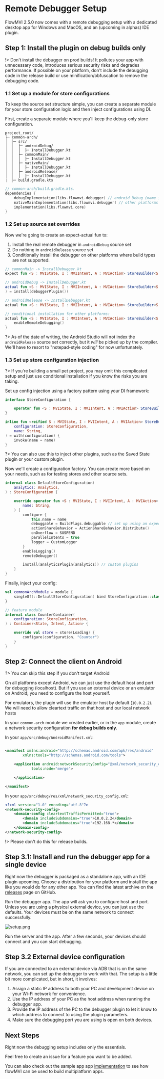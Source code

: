 # Remote Debugger Setup

FlowMVI 2.5.0 now comes with a remote debugging setup with a dedicated desktop app for Windows and MacOS, and an
(upcoming in alphas) IDE plugin.

## Step 1: Install the plugin on **debug builds only**

!> Don't install the debugger on prod builds! It pollutes your app with unnecessary code, introduces serious security
risks and degrades performance. If possible on your platform, don't include the debugging code in the release build or
use minification/obfuscation to remove the debugging code.

### 1.1 Set up a module for store configurations

To keep the source set structure simple, you can create a separate module for your store configuration logic and then
inject configurations using DI.

First, create a separate module where you'll keep the debug-only store configuration.

```
project_root/
├─ common-arch/
│  ├─ src/
│  │  ├─ androidDebug/
│  │  │  ├─ InstallDebugger.kt
│  │  ├─ commonMain/
│  │  │  ├─ InstallDebugger.kt
│  │  ├─ nativeMain/
│  │  │  ├─ InstallDebugger.kt
│  │  ├─ androidRelease/
│  │  │  ├─ InstallDebugger.kt
|  ├─ build.gradle.kts
```

```kotlin
// common-arch/build.gradle.kts. 
dependencies {
    debugImplementation(libs.flowmvi.debugger) // android Debug (name is incorrect on the kotlin plugin side)
    nativeMainImplementation(libs.flowmvi.debugger) // other platforms
    implementation(libs.flowmvi.core)
}
```

### 1.2 Set up source set overrides

Now we're going to create an expect-actual fun to:

1. Install the real remote debugger in `androidDebug` source set
2. Do nothing in `androidRelease` source set
3. Conditionally install the debugger on other platforms where build types are not supported.

```kotlin
// commonMain -> InstallDebugger.kt
expect fun <S : MVIState, I : MVIIntent, A : MVIAction> StoreBuilder<S, I, A>.remoteDebugger()

// androidDebug -> InstallDebugger.kt
actual fun <S : MVIState, I : MVIIntent, A : MVIAction> StoreBuilder<S, I, A>.remoteDebugger(
) = install(debuggerPlugin())

// androidRelease -> InstallDebugger.kt
actual fun <S : MVIState, I : MVIIntent, A : MVIAction> StoreBuilder<S, I, A>.remoteDebugger() = Unit

// conditional installation for other platforms: 
actual fun <S : MVIState, I : MVIIntent, A : MVIAction> StoreBuilder<S, I, A>.remoteDebugger() {
    enableRemoteDebugging()
}
```

?> As of the date of writing, the Android Studio will not index the `androidRelease` source set correctly, but it _will_
be picked up by the compiler. We'll have to resort to "notepad-style coding" for now unfortunately.

### 1.3 Set up store configuration injection

?> If you're building a small pet project, you may omit this complicated setup and just use conditional
installation if you know the risks you are taking.

Set up config injection using a factory pattern using your DI framework:

```kotlin
interface StoreConfiguration {

    operator fun <S : MVIState, I : MVIIntent, A : MVIAction> StoreBuilder<S, I, A>.invoke(name: String)
}

inline fun <reified S : MVIState, I : MVIIntent, A : MVIAction> StoreBuilder<S, I, A>.configure(
    configuration: StoreConfiguration,
    name: String,
) = with(configuration) {
    invoke(name = name)
}
```

?> You can also use this to inject other plugins, such as the Saved State plugin or your custom plugin.

Now we'll create a configuration factory.
You can create more based on your needs, such as for testing stores and other source sets.

```kotlin
internal class DefaultStoreConfiguration(
    analytics: Analytics,
) : StoreConfiguration {

    override operator fun <S : MVIState, I : MVIIntent, A : MVIAction> StoreBuilder<S, I, A>.invoke(
        name: String,
    ) {
        configure {
            this.name = name
            debuggable = BuildFlags.debuggable // set up using an expect-actual and BuildConfig.DEBUG
            actionShareBehavior = ActionShareBehavior.Distribute()
            onOverflow = SUSPEND
            parallelIntents = true
            logger = CustomLogger
        }
        enableLogging()
        remoteDebugger()

        install(analyticsPlugin(analytics)) // custom plugins
    }
}
```

Finally, inject your config:

```kotlin
val commonArchModule = module {
    singleOf(::DefaultStoreConfiguration) bind StoreConfiguration::class
}

// feature module
internal class CounterContainer(
    configuration: StoreConfiguration,
) : Container<State, Intent, Action> {

    override val store = store(Loading) {
        configure(configuration, "Counter")
    }
}
```

## Step 2: Connect the client on Android

?> You can skip this step if you don't target Android

On all platforms except Android, we can just use the default host and port for debugging (localhost). But if you
use an external device or an emulator on Android, you need to configure the host yourself.

For emulators, the plugin will use the emulator host by default (`10.0.2.2`). We will need to allow cleartext traffic on
that host and our local network hosts

In your `common-arch` module we created earlier, or in the `app` module, create a network security configuration
**for debug builds only**.

In your `app/src/debug/AndroidManifest.xml`:

```xml

<manifest xmlns:android="http://schemas.android.com/apk/res/android"
        xmlns:tools="http://schemas.android.com/tools">

    <application android:networkSecurityConfig="@xml/network_security_config"
            tools:node="merge">

    </application>

</manifest>
```

In your `app/src/debug/res/xml/network_security_config.xml`:

```xml
<?xml version="1.0" encoding="utf-8"?>
<network-security-config>
    <domain-config cleartextTrafficPermitted="true">
        <domain includeSubdomains="true">10.0.2.2</domain>
        <domain includeSubdomains="true">192.168.*</domain>
    </domain-config>
</network-security-config>
```

!> Please don't do this for release builds.

## Step 3.1: Install and run the debugger app for a single device

Right now the debugger is packaged as a standalone app, with an IDE plugin upcoming.
Choose a distribution for your platform and install the app like you would do for any other app.
You can find the latest archive on the [releases](https://github.com/respawn-app/FlowMVI/releases) page on GitHub.

Run the debugger app. The app will ask you to configure host and port. Unless you are using a physical external device,
you can just use the defaults. Your devices must be on the same network to connect successfully.

![setup.png](../images/debugger_setup_1.png)

Run the server and the app. After a few seconds, your devices should connect and you can start debugging.

## Step 3.2 External device configuration

If you are connected to an external device via ADB that is on the same network, you can set up the debugger to work with
that.
The setup is a little bit more complicated, but in short, it involves:

1. Assign a static IP address to both your PC and development device on your Wi-Fi network for convenience.
2. Use the IP address of your PC as the host address when running the debugger app.
3. Provide the IP address of the PC to the debugger plugin to let it know to which address to connect to using the
   plugin parameters.
4. Make sure the debugging port you are using is open on both devices.

## Next Steps

Right now the debugging setup includes only the essentials.

Feel free to create an issue for a feature you want to be added.

You can also check out the sample app
app [implementation](https://github.com/respawn-app/FlowMVI/tree/master/sample)
to see how flowMVI can be used to build multiplatform apps.
